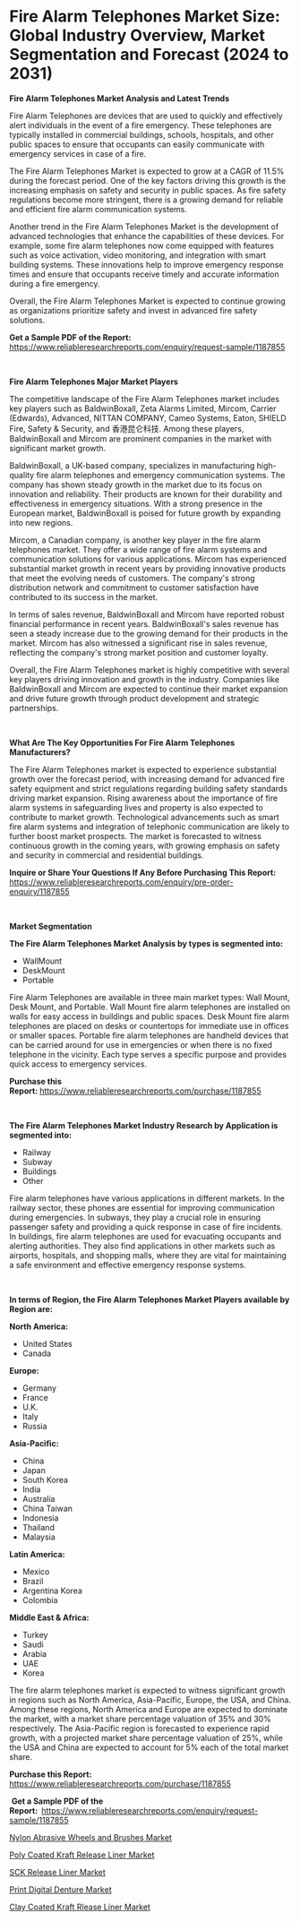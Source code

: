 <p><h1>Fire Alarm Telephones Market Size: Global Industry Overview, Market Segmentation and Forecast (2024 to 2031)</h1></p><p><strong>Fire Alarm Telephones Market Analysis and Latest Trends</strong></p>
<p><p>Fire Alarm Telephones are devices that are used to quickly and effectively alert individuals in the event of a fire emergency. These telephones are typically installed in commercial buildings, schools, hospitals, and other public spaces to ensure that occupants can easily communicate with emergency services in case of a fire.</p><p>The Fire Alarm Telephones Market is expected to grow at a CAGR of 11.5% during the forecast period. One of the key factors driving this growth is the increasing emphasis on safety and security in public spaces. As fire safety regulations become more stringent, there is a growing demand for reliable and efficient fire alarm communication systems.</p><p>Another trend in the Fire Alarm Telephones Market is the development of advanced technologies that enhance the capabilities of these devices. For example, some fire alarm telephones now come equipped with features such as voice activation, video monitoring, and integration with smart building systems. These innovations help to improve emergency response times and ensure that occupants receive timely and accurate information during a fire emergency.</p><p>Overall, the Fire Alarm Telephones Market is expected to continue growing as organizations prioritize safety and invest in advanced fire safety solutions.</p></p>
<p><strong>Get a Sample PDF of the Report:&nbsp;</strong> <a href="https://www.reliableresearchreports.com/enquiry/request-sample/1187855">https://www.reliableresearchreports.com/enquiry/request-sample/1187855</a></p>
<p>&nbsp;</p>
<p><strong>Fire Alarm Telephones Major Market Players</strong></p>
<p><p>The competitive landscape of the Fire Alarm Telephones market includes key players such as BaldwinBoxall, Zeta Alarms Limited, Mircom, Carrier (Edwards), Advanced, NITTAN COMPANY, Cameo Systems, Eaton, SHIELD Fire, Safety & Security, and 香港昆仑科技. Among these players, BaldwinBoxall and Mircom are prominent companies in the market with significant market growth.</p><p>BaldwinBoxall, a UK-based company, specializes in manufacturing high-quality fire alarm telephones and emergency communication systems. The company has shown steady growth in the market due to its focus on innovation and reliability. Their products are known for their durability and effectiveness in emergency situations. With a strong presence in the European market, BaldwinBoxall is poised for future growth by expanding into new regions.</p><p>Mircom, a Canadian company, is another key player in the fire alarm telephones market. They offer a wide range of fire alarm systems and communication solutions for various applications. Mircom has experienced substantial market growth in recent years by providing innovative products that meet the evolving needs of customers. The company's strong distribution network and commitment to customer satisfaction have contributed to its success in the market.</p><p>In terms of sales revenue, BaldwinBoxall and Mircom have reported robust financial performance in recent years. BaldwinBoxall's sales revenue has seen a steady increase due to the growing demand for their products in the market. Mircom has also witnessed a significant rise in sales revenue, reflecting the company's strong market position and customer loyalty.</p><p>Overall, the Fire Alarm Telephones market is highly competitive with several key players driving innovation and growth in the industry. Companies like BaldwinBoxall and Mircom are expected to continue their market expansion and drive future growth through product development and strategic partnerships.</p></p>
<p>&nbsp;</p>
<p><strong>What Are The Key Opportunities For Fire Alarm Telephones Manufacturers?</strong></p>
<p><p>The Fire Alarm Telephones market is expected to experience substantial growth over the forecast period, with increasing demand for advanced fire safety equipment and strict regulations regarding building safety standards driving market expansion. Rising awareness about the importance of fire alarm systems in safeguarding lives and property is also expected to contribute to market growth. Technological advancements such as smart fire alarm systems and integration of telephonic communication are likely to further boost market prospects. The market is forecasted to witness continuous growth in the coming years, with growing emphasis on safety and security in commercial and residential buildings.</p></p>
<p><strong>Inquire or Share Your Questions If Any Before Purchasing This Report:</strong> <a href="https://www.reliableresearchreports.com/enquiry/pre-order-enquiry/1187855">https://www.reliableresearchreports.com/enquiry/pre-order-enquiry/1187855</a></p>
<p>&nbsp;</p>
<p><strong>Market Segmentation</strong></p>
<p><strong>The Fire Alarm Telephones Market Analysis by types is segmented into:</strong></p>
<p><ul><li>WallMount</li><li>DeskMount</li><li>Portable</li></ul></p>
<p><p>Fire Alarm Telephones are available in three main market types: Wall Mount, Desk Mount, and Portable. Wall Mount fire alarm telephones are installed on walls for easy access in buildings and public spaces. Desk Mount fire alarm telephones are placed on desks or countertops for immediate use in offices or smaller spaces. Portable fire alarm telephones are handheld devices that can be carried around for use in emergencies or when there is no fixed telephone in the vicinity. Each type serves a specific purpose and provides quick access to emergency services.</p></p>
<p><strong>Purchase this Report:&nbsp;</strong><a href="https://www.reliableresearchreports.com/purchase/1187855">https://www.reliableresearchreports.com/purchase/1187855</a></p>
<p>&nbsp;</p>
<p><strong>The Fire Alarm Telephones Market Industry Research by Application is segmented into:</strong></p>
<p><ul><li>Railway</li><li>Subway</li><li>Buildings</li><li>Other</li></ul></p>
<p><p>Fire alarm telephones have various applications in different markets. In the railway sector, these phones are essential for improving communication during emergencies. In subways, they play a crucial role in ensuring passenger safety and providing a quick response in case of fire incidents. In buildings, fire alarm telephones are used for evacuating occupants and alerting authorities. They also find applications in other markets such as airports, hospitals, and shopping malls, where they are vital for maintaining a safe environment and effective emergency response systems.</p></p>
<p>&nbsp;</p>
<p><strong>In terms of Region, the Fire Alarm Telephones Market Players available by Region are:</strong></p>
<p>
    <p> <strong> North America: </strong>
        <ul>
            <li>United States</li>
            <li>Canada</li>
        </ul>
        </p> 
    <p> <strong> Europe: </strong>
        <ul>
            <li>Germany</li>
            <li>France</li>
            <li>U.K.</li>
            <li>Italy</li>
            <li>Russia</li>
        </ul>
        </p> 
    <p> <strong> Asia-Pacific: </strong>
        <ul>
            <li>China</li>
            <li>Japan</li>
            <li>South Korea</li>
            <li>India</li>
            <li>Australia</li>
            <li>China Taiwan</li>
            <li>Indonesia</li>
            <li>Thailand</li>
            <li>Malaysia</li>
        </ul>
        </p> 
    <p> <strong> Latin America: </strong>
        <ul>
            <li>Mexico</li>
            <li>Brazil</li>
            <li>Argentina Korea</li>
            <li>Colombia</li>
        </ul>
        </p> 
    <p> <strong> Middle East & Africa: </strong>
        <ul>
            <li>Turkey</li>
            <li>Saudi</li>
            <li>Arabia</li>
            <li>UAE</li>
            <li>Korea</li>
        </ul>
    </p>
    </p>
<p><p>The fire alarm telephones market is expected to witness significant growth in regions such as North America, Asia-Pacific, Europe, the USA, and China. Among these regions, North America and Europe are expected to dominate the market, with a market share percentage valuation of 35% and 30% respectively. The Asia-Pacific region is forecasted to experience rapid growth, with a projected market share percentage valuation of 25%, while the USA and China are expected to account for 5% each of the total market share.</p></p>
<p><strong>Purchase this Report: </strong><a href="https://www.reliableresearchreports.com/purchase/1187855">https://www.reliableresearchreports.com/purchase/1187855</a></p>
<p>&nbsp;<strong>Get a Sample PDF of the Report:&nbsp;&nbsp;</strong><a href="https://www.reliableresearchreports.com/enquiry/request-sample/1187855">https://www.reliableresearchreports.com/enquiry/request-sample/1187855</a></p>
<p><strong></strong></p>
<p><p><a href="https://view.publitas.com/reportprime-1/nylon-abrasive-wheels-and-brushes-market-size-growing-and-forecasted-for-period-from-2024-2031-and-provides-complete-market-analysis-of-this-market/">Nylon Abrasive Wheels and Brushes Market</a></p><p><a href="https://metal-farmhouse-e95.notion.site/Poly-Coated-Kraft-Release-Liner-Market-Research-Report-The-Key-To-Successful-Business-Strategy-Fore-08d00e56f8bd4e6980820ea7da17e9da">Poly Coated Kraft Release Liner Market</a></p><p><a href="https://crocus-run-b5a.notion.site/SCK-Release-Liner-Market-Research-Report-Reveals-The-Latest-Trends-And-Opportunities-of-this-Market--6344570936894549a7bc0239fcff668b">SCK Release Liner Market</a></p><p><a href="https://view.publitas.com/reportprime-1/print-digital-denture-market-growth-market-trends-covid-19-impact-and-forecasts-for-period-from-2024-2031/">Print Digital Denture Market</a></p><p><a href="https://gratis-rainforest-2ca.notion.site/Clay-Coated-Kraft-Rlease-Liner-Market-Research-Report-The-Key-To-Successful-Business-Strategy-Forec-e7b2ec10a6d743c7ab8ed1de829b9071">Clay Coated Kraft Rlease Liner Market</a></p></p>
